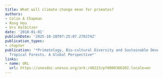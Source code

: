 ```yaml
---
title: What will climate change mean for primates?
authors:
- Colin A Chapman
- Rong Hou
- Urs Kalbitzer
date: '2018-01-01'
publishDate: '2025-10-28T07:25:07.270274Z'
publication_types:
- chapter
publication: '*Primatology, Bio-cultural Diversity and Sustainable Development in
  Tropical Forests. A Global Perspective*'
links:
- name: URL
  url: https://unesdoc.unesco.org/ark:/48223/pf0000366302.locale=en
---
```


